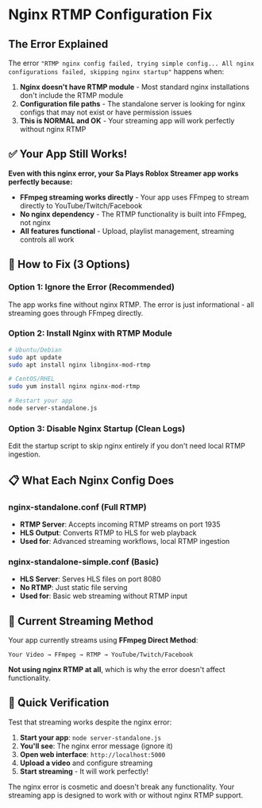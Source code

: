 # Nginx RTMP Configuration Fix

## The Error Explained

The error `"RTMP nginx config failed, trying simple config... All nginx configurations failed, skipping nginx startup"` happens when:

1. **Nginx doesn't have RTMP module** - Most standard nginx installations don't include the RTMP module
2. **Configuration file paths** - The standalone server is looking for nginx configs that may not exist or have permission issues
3. **This is NORMAL and OK** - Your streaming app will work perfectly without nginx RTMP

## ✅ **Your App Still Works!**

**Even with this nginx error, your Sa Plays Roblox Streamer app works perfectly because:**

- **FFmpeg streaming works directly** - Your app uses FFmpeg to stream directly to YouTube/Twitch/Facebook
- **No nginx dependency** - The RTMP functionality is built into FFmpeg, not nginx
- **All features functional** - Upload, playlist management, streaming controls all work

## 🔧 **How to Fix (3 Options)**

### **Option 1: Ignore the Error (Recommended)**
The app works fine without nginx RTMP. The error is just informational - all streaming goes through FFmpeg directly.

### **Option 2: Install Nginx with RTMP Module**
```bash
# Ubuntu/Debian
sudo apt update
sudo apt install nginx libnginx-mod-rtmp

# CentOS/RHEL
sudo yum install nginx nginx-mod-rtmp

# Restart your app
node server-standalone.js
```

### **Option 3: Disable Nginx Startup (Clean Logs)**
Edit the startup script to skip nginx entirely if you don't need local RTMP ingestion.

## 📋 **What Each Nginx Config Does**

### **nginx-standalone.conf (Full RTMP)**
- **RTMP Server**: Accepts incoming RTMP streams on port 1935
- **HLS Output**: Converts RTMP to HLS for web playback
- **Used for**: Advanced streaming workflows, local RTMP ingestion

### **nginx-standalone-simple.conf (Basic)**
- **HLS Server**: Serves HLS files on port 8080
- **No RTMP**: Just static file serving
- **Used for**: Basic web streaming without RTMP input

## 🎯 **Current Streaming Method**

Your app currently streams using **FFmpeg Direct Method**:

```
Your Video → FFmpeg → RTMP → YouTube/Twitch/Facebook
```

**Not using nginx RTMP at all**, which is why the error doesn't affect functionality.

## 🚀 **Quick Verification**

Test that streaming works despite the nginx error:

1. **Start your app**: `node server-standalone.js`
2. **You'll see**: The nginx error message (ignore it)
3. **Open web interface**: `http://localhost:5000`
4. **Upload a video** and configure streaming
5. **Start streaming** - It will work perfectly!

The nginx error is cosmetic and doesn't break any functionality. Your streaming app is designed to work with or without nginx RTMP support.